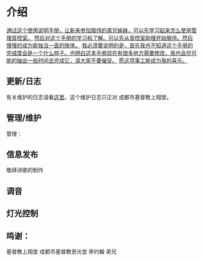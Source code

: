 # 介绍
<u>通过这个使用说明手册，让新来参加服侍的弟兄姊妹，可以先学习起来怎么使用管理音控室。</u>
<u>然后对这个手册的学习和了解。可以先从音控室助理开始服侍。然后慢慢的成为能独当一面的肢体。</u>
<u>我必须要说明的是，首先我也不知道这个手册的完成度会是一个什么样子。也明白这本手册现在有很多地方需要修改，我也会尽可能的抽出一些时间去完成它，请大家不要催促。</u>
<u>愿这项事工能成为我的喜乐。</u>

## 更新/日志
有关维护的日志请看[这里](./changlog/index.md)，这个维护日志只正对 成都市基督教上翔堂。

## 管理/维护
  管理：
## 信息发布
敬拜诗歌的制作

## 调音

## 灯光控制


## 鸣谢：
   基督教上翔堂
   成都市基督教恩光堂
   李约翰 弟兄

